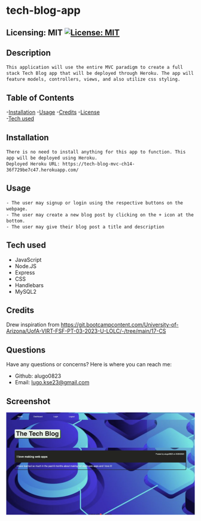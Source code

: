 # tech-blog-app  
  ## Licensing: MIT [![License: MIT](https://img.shields.io/badge/License-MIT-yellow.svg)](https://opensource.org/licenses/MIT)

  ## Description
    This application will use the entire MVC paradigm to create a full stack Tech Blog app that will be deployed through Heroku. The app will feature models, controllers, views, and also utilize css styling.
  ## Table of Contents
  
  -[Installation](#installation)
  -[Usage](#usage)
  -[Credits](#credits)
  -[License](#license)  
  -[Tech used](#tech-used)

  ## Installation
    There is no need to install anything for this app to function. This app will be deployed using Heroku.
    Deployed Heroku URL: https://tech-blog-mvc-ch14-36f729be7c47.herokuapp.com/
  ## Usage
    - The user may signup or login using the respective buttons on the webpage.
    - The user may create a new blog post by clicking on the + icon at the bottom.
    - The user may give their blog post a title and description

  
  ## Tech used
  * JavaScript
  * Node.JS
  * Express
  * CSS
  * Handlebars
  * MySQL2


  ## Credits
  Drew inspiration from https://git.bootcampcontent.com/University-of-Arizona/UofA-VIRT-FSF-PT-03-2023-U-LOLC/-/tree/main/17-CS


  ## Questions
  Have any questions or concerns? Here is where you can reach me:
  - Github: alugo0823
  - Email: lugo.kse23@gmail.com
  
  ## Screenshot
  ![tech-blog-screenshot](assets//techblog-ss.png)